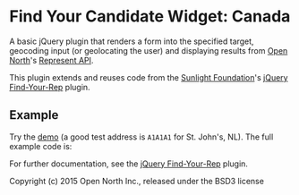 # Find Your Candidate Widget: Canada

A basic jQuery plugin that renders a form into the specified target, geocoding input (or geolocating the user) and displaying results from [Open North](http://opennorth.ca/)'s [Represent API](https://represent.opennorth.ca/).

This plugin extends and reuses code from the [Sunlight Foundation](https://sunlightfoundation.com/)'s [jQuery Find-Your-Rep](https://github.com/sunlightlabs/jquery-findyourrep) plugin.

## Example

Try the [demo](http://thetyee.github.io/jquery-findyourcandidate-ca/) (a good test address is `A1A1A1` for St. John's, NL). The full example code is:

For further documentation, see the [jQuery Find-Your-Rep](https://github.com/sunlightlabs/jquery-findyourrep#readme) plugin.

Copyright (c) 2015 Open North Inc., released under the BSD3 license
